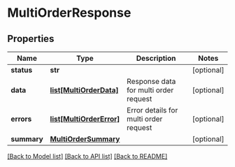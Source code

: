 # MultiOrderResponse

## Properties
Name | Type | Description | Notes
------------ | ------------- | ------------- | -------------
**status** | **str** |  | [optional] 
**data** | [**list[MultiOrderData]**](MultiOrderData.md) | Response data for multi order request | [optional] 
**errors** | [**list[MultiOrderError]**](MultiOrderError.md) | Error details for multi order request | [optional] 
**summary** | [**MultiOrderSummary**](MultiOrderSummary.md) |  | [optional] 

[[Back to Model list]](../README.md#documentation-for-models) [[Back to API list]](../README.md#documentation-for-api-endpoints) [[Back to README]](../README.md)

